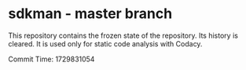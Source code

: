 # sdkman - master branch

This repository contains the frozen state of the repository.
Its history is cleared. It is used only for static code
analysis with Codacy.

Commit Time: 1729831054